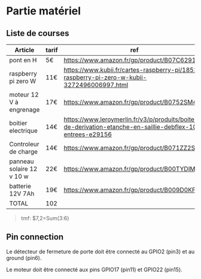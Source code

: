 # Partie matériel

## Liste de courses

| Article                   | tarif | ref                                                                                                         |
|---------------------------|-------|-------------------------------------------------------------------------------------------------------------|
| pont en H                 | 5€    | <https://www.amazon.fr/gp/product/B07C62916H>                                                               |
| raspberry pi zero W       | 11€   | <https://www.kubii.fr/cartes-raspberry-pi/1851-raspberry-pi-zero-w-kubii-3272496006997.html>                |
| moteur 12 V à engrenage   | 17€   | <https://www.amazon.fr/gp/product/B0752SM4XG>                                                               |
| boitier electrique        | 14€   | <https://www.leroymerlin.fr/v3/p/produits/boite-de-derivation-etanche-en-saillie-debflex-10-entrees-e29156> |
| Controleur de charge      | 14€   | <https://www.amazon.fr/gp/product/B071ZZ2S84>                                                               |
| panneau solaire 12 v 10 w | 22€   | <https://www.amazon.fr/gp/product/B00TYDIMJU>                                                               |
| batterie 12V 7Ah          | 19€   | <https://www.amazon.fr/gp/product/B009D0KFOO>                                                               |
| TOTAL                     | 102   |                                                                                                             |
>  tmf: $7,2=Sum(3:6)

## Pin connection

Le détecteur de fermeture de porte doit être connecté au GPIO2 (pin3) et au ground (pin6).

Le moteur doit être connecté aux pins GPIO17 (pin11) et GPIO22 (pin15).
